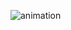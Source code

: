 ![animation](https://user-images.githubusercontent.com/40969203/103132453-ec40ee00-46e7-11eb-9bdd-df6389fc7f45.gif)
